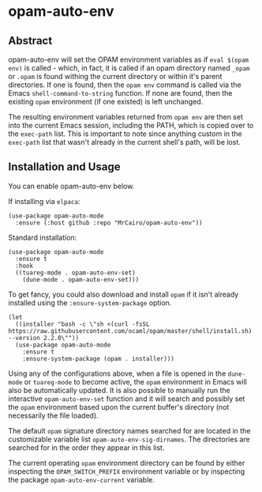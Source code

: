 # opam-auto-env

## Abstract
opam-auto-env will set the OPAM environment variables as if `eval $(opam env)` is called - which, in fact, it is called
if an opam directory named `_opam` or `.opam` is found withing the current directory or within it's parent directories.
If one is found, then the `opam env` command is called via the Emacs `shell-command-to-string` function. If none are
found, then the existing `opam` environment (if one existed) is left unchanged.

The resulting environment variables returned from `opam env` are then set into the current Emacs session, including the
PATH, which is copied over to the `exec-path` list. This is important to note since anything custom in the `exec-path`
list that wasn't already in the current shell's path, will be lost.

## Installation and Usage
You can enable opam-auto-env below.

If installing via `elpaca`:
```
(use-package opam-auto-mode
  :ensure (:host github :repo "MrCairo/opam-auto-env"))
```

Standard installation:

```
(use-package opam-auto-mode
  :ensure t
  :hook
  ((tuareg-mode . opam-auto-env-set)
    (dune-mode . opam-auto-env-set)))
```

To get fancy, you could also download and install `opam` if it isn't already installed using the
`:ensure-system-package` option.

```
(let
  ((installer "bash -c \"sh <(curl -fsSL https://raw.githubusercontent.com/ocaml/opam/master/shell/install.sh) --version 2.2.0\""))
  (use-package opam-auto-mode
    :ensure t
    :ensure-system-package (opam . installer)))
```

Using any of the configurations above, when a file is opened in the `dune-mode` or `tuareg-mode` to become active, the
`opam` environment in Emacs will also be automatically updated. It is also possible to manually run the interactive
`opam-auto-env-set` function and it will search and possibly set the `opam` environment based upon the current buffer's
directory (not necessarily the file loaded).

The default `opam` signature directory names searched for are located in the customizable variable list 
`opam-auto-env-sig-dirnames`. The directories are searched for in the order they appear in this list.

The current operating `opam` environment directory can be found by either inspecting the `OPAM_SWITCH_PREFIX`
environment variable or by inspecting the package `opam-auto-env-current` variable.

